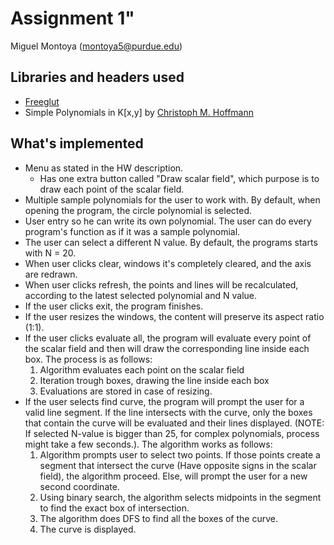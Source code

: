 # Assignment 1"

Miguel Montoya (montoya5@purdue.edu)

## Libraries and headers used

- [Freeglut](http://freeglut.sourceforge.net/)
- Simple Polynomials in K[x,y] by [Christoph M. Hoffmann](https://www.cs.purdue.edu/homes/cmh/)

## What's implemented

- Menu as stated in the HW description.
  - Has one extra button called "Draw scalar field", which purpose is to draw each point of the scalar field.
- Multiple sample polynomials for the user to work with. By default, when opening the program, the circle polynomial is selected.
- User entry so he can write its own polynomial. The user can do every program's function as if it was a sample polynomial.
- The user can select a different N value. By default, the programs starts with N = 20.
- When user clicks clear, windows it's completely cleared, and the axis are redrawn.
- When user clicks refresh, the points and lines will be recalculated, according to the latest selected polynomial and N value.
- If the user clicks exit, the program finishes.
- If the user resizes the windows, the content will preserve its aspect ratio (1:1).
- If the user clicks evaluate all, the program will evaluate every point of the scalar field and then will draw the corresponding line inside each box. The process is as follows:
  1. Algorithm evaluates each point on the scalar field
  2. Iteration trough boxes, drawing the line inside each box
  3. Evaluations are stored in case of resizing.
- If the user selects find curve, the program will prompt the user for a valid line segment. If the line intersects with the curve, only the boxes that contain the curve will be evaluated and their lines displayed. (NOTE: If selected N-value is bigger than 25, for complex polynomials, process might take a few seconds.). The algorithm works as follows:
  1. Algorithm prompts user to select two points. If those points create a segment that intersect the curve (Have opposite signs in the scalar field), the algorithm proceed. Else, will prompt the user for a new second coordinate.
  2. Using binary search, the algorithm selects midpoints in the segment to find the exact box of intersection.
  3. The algorithm does DFS to find all the boxes of the curve.
  4. The curve is displayed.